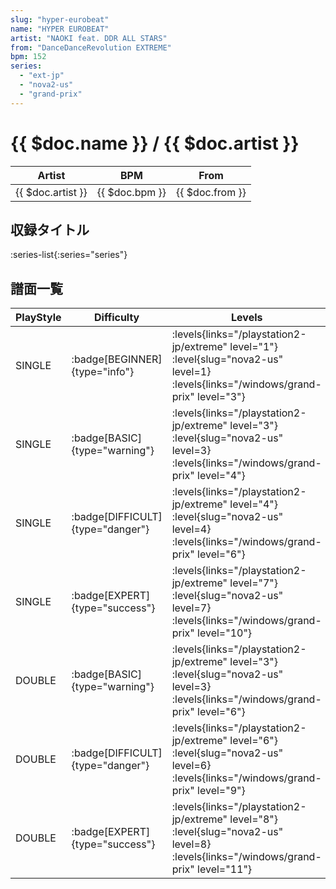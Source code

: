 ```yaml
---
slug: "hyper-eurobeat"
name: "HYPER EUROBEAT"
artist: "NAOKI feat. DDR ALL STARS"
from: "DanceDanceRevolution EXTREME"
bpm: 152
series:
  - "ext-jp"
  - "nova2-us"
  - "grand-prix"
---
```


# {{ $doc.name }} / {{ $doc.artist }}

|Artist|BPM|From|
|------|---|----|
|{{ $doc.artist }}|{{ $doc.bpm }}|{{ $doc.from }}|

## 収録タイトル

:series-list{:series="series"}

## 譜面一覧

|PlayStyle|Difficulty|Levels|Notes|Movie|
|---------|----------|------|-----|-----|
|SINGLE| :badge[BEGINNER]{type="info"}| :levels{links="/playstation2-jp/extreme" level="1"} :level{slug="nova2-us" level=1}  :levels{links="/windows/grand-prix" level="3"}|95/0||
|SINGLE| :badge[BASIC]{type="warning"}| :levels{links="/playstation2-jp/extreme" level="3"} :level{slug="nova2-us" level=3}  :levels{links="/windows/grand-prix" level="4"}|174/10||
|SINGLE| :badge[DIFFICULT]{type="danger"}| :levels{links="/playstation2-jp/extreme" level="4"} :level{slug="nova2-us" level=4}  :levels{links="/windows/grand-prix" level="6"}|223/16||
|SINGLE| :badge[EXPERT]{type="success"}| :levels{links="/playstation2-jp/extreme" level="7"} :level{slug="nova2-us" level=7}  :levels{links="/windows/grand-prix" level="10"}|293/16||
|DOUBLE| :badge[BASIC]{type="warning"}| :levels{links="/playstation2-jp/extreme" level="3"} :level{slug="nova2-us" level=3}  :levels{links="/windows/grand-prix" level="6"}|182/12||
|DOUBLE| :badge[DIFFICULT]{type="danger"}| :levels{links="/playstation2-jp/extreme" level="6"} :level{slug="nova2-us" level=6}  :levels{links="/windows/grand-prix" level="9"}|239/22||
|DOUBLE| :badge[EXPERT]{type="success"}| :levels{links="/playstation2-jp/extreme" level="8"} :level{slug="nova2-us" level=8}  :levels{links="/windows/grand-prix" level="11"}|277/18||
